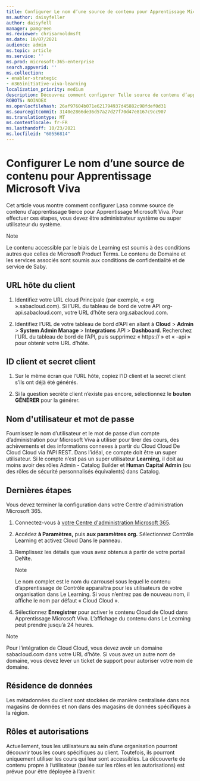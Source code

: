 ```yaml
---
title: Configurer Le nom d’une source de contenu pour Apprentissage Microsoft Viva
ms.author: daisyfeller
author: daisyfell
manager: pamgreen
ms.reviewer: chrisarnoldmsft
ms.date: 10/07/2021
audience: admin
ms.topic: article
ms.service: ''
ms.prod: microsoft-365-enterprise
search.appverid: ''
ms.collection:
- enabler-strategic
- m365initiative-viva-learning
localization_priority: medium
description: Découvrez comment configurer Telle source de contenu d’apprentissage pour Apprentissage Microsoft Viva.
ROBOTS: NOINDEX
ms.openlocfilehash: 26af97604b071e621794937d45882c98fdef0d31
ms.sourcegitcommit: 3140e2866de36d57a27d27f70d47e8167c9cc907
ms.translationtype: MT
ms.contentlocale: fr-FR
ms.lasthandoff: 10/23/2021
ms.locfileid: "60556814"
---
```

# <a name="configure-saba-as-a-content-source-for-microsoft-viva-learning"></a>Configurer Le nom d’une source de contenu pour Apprentissage Microsoft Viva

Cet article vous montre comment configurer Lasa comme source de contenu d’apprentissage tierce pour Apprentissage Microsoft Viva. Pour effectuer ces étapes, vous devez être administrateur système ou super utilisateur du système.

>[!NOTE]
>Le contenu accessible par le biais de Learning est soumis à des conditions autres que celles de Microsoft Product Terms. Le contenu de Domaine et les services associés sont soumis aux conditions de confidentialité et de service de Saby.

## <a name="clients-host-url"></a>URL hôte du client

1. Identifiez votre URL cloud Principale (par exemple, « org ».sabacloud.com). Si l’URL du tableau de bord de votre API org-api.sabacloud.com, votre URL d’hôte sera org.sabacloud.com.

2. Identifiez l’URL de votre tableau de bord d’API en allant à **Cloud**  >  **Admin**  >  **System Admin Manage**  >  **Integrations** API  >  **Dashboard**. Recherchez l’URL du tableau de bord de l’API, puis supprimez « https:// » et « -api » pour obtenir votre URL d’hôte.

<!--![Image of the API dashboard.](../media/learning/saba-1.png)-->

## <a name="client-id-and-client-secret"></a>ID client et secret client

1. Sur le même écran que l’URL hôte, copiez l’ID client et la secret client s’ils ont déjà été générés.

2. Si la question secrète client n’existe pas encore, sélectionnez le **bouton GÉNÉRER** pour la générer.

    <!--![Image of the button to generate the Client secret.](../media/learning/saba-2.png)-->

## <a name="username-and-password"></a>Nom d'utilisateur et mot de passe

Fournissez le nom d’utilisateur et le mot de passe d’un compte d’administration pour Microsoft Viva à utiliser pour tirer des cours, des achèvements et des informations connexes à partir du Cloud Cloud De Cloud Cloud via l’API REST. Dans l’idéal, ce compte doit être un super utilisateur. Si le compte n’est pas un super utilisateur **Learning,** il doit au moins avoir des rôles Admin - Catalog Builder et **Human Capital Admin** (ou des rôles de sécurité personnalisés équivalents) dans Catalog.

## <a name="last-steps"></a>Dernières étapes

Vous devez terminer la configuration dans votre Centre d'administration Microsoft 365.

1. Connectez-vous à [votre Centre d'administration Microsoft 365](https://admin.microsoft.com).
2. Accédez **à Paramètres,** puis **aux paramètres org.** Sélectionnez Contrôle Learning et activez Cloud Dans le panneau.
3. Remplissez les détails que vous avez obtenus à partir de votre portail DeNte.
    >[!NOTE]
    >Le nom complet est le nom du carrousel sous lequel le contenu d’apprentissage de Contrôle apparaîtra pour les utilisateurs de votre organisation dans Le Learning. Si vous n’entrez pas de nouveau nom, il affiche le nom par défaut « Cloud Cloud ».

    <!--![Image of where you post configuration details in the admin center.](../media/learning/saba-3.png)-->

4. Sélectionnez **Enregistrer** pour activer le contenu Cloud de Cloud dans Apprentissage Microsoft Viva. L’affichage du contenu dans Le Learning peut prendre jusqu’à 24 heures.

> [!Note]
> Pour l’intégration de Cloud Cloud, vous devez avoir un domaine sabacloud.com dans votre URL d’hôte. Si vous avez un autre nom de domaine, vous devez lever un ticket de support pour autoriser votre nom de domaine.

## <a name="data-residency"></a>Résidence de données

Les métadonnées du client sont stockées de manière centralisée dans nos magasins de données et non dans des magasins de données spécifiques à la région.

## <a name="roles-and-permissions"></a>Rôles et autorisations

Actuellement, tous les utilisateurs au sein d’une organisation pourront découvrir tous les cours spécifiques au client. Toutefois, ils pourront uniquement utiliser les cours qui leur sont accessibles. La découverte de contenu propre à l’utilisateur (basée sur les rôles et les autorisations) est prévue pour être déployée à l’avenir.
